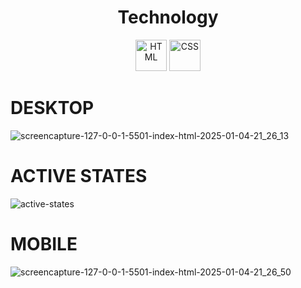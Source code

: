 

<h1 align="center">Technology</h1>
<div align="center">
  <img src="https://cdn.jsdelivr.net/gh/devicons/devicon/icons/html5/html5-original.svg" alt="HTML" width="50" height="50"/>
  <img src="https://cdn.jsdelivr.net/gh/devicons/devicon/icons/css3/css3-original.svg" alt="CSS" width="50" height="50"/>
</div>





# DESKTOP


![screencapture-127-0-0-1-5501-index-html-2025-01-04-21_26_13](https://github.com/user-attachments/assets/f29f02fc-3139-41b7-9a99-49aabc811e91)


# ACTIVE STATES


![active-states](https://github.com/user-attachments/assets/b20b2005-c111-4f15-b5e4-ef89975b3278)


# MOBILE

![screencapture-127-0-0-1-5501-index-html-2025-01-04-21_26_50](https://github.com/user-attachments/assets/e0365910-b3d4-4e2d-b1df-a9c881e31c6d)







